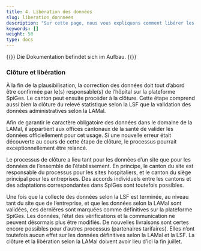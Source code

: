 ```yaml
---
title: 4. Libération des données 
slug: liberation_donnnees
description: "Sur cette page, nous vous expliquons comment libérer les données importées par les sites hospitaliers de votre canton sur la plateforme SpiGes."
keywords: []
weight: 50
type: docs
---
```


{{<alert color="info">}}
Die Dokumentation befindet sich im Aufbau.
{{</alert>}}


### Clôture et libération

À la fin de la plausibilisation, la correction des données doit tout d’abord être confirmée par le(s) responsable(s) de l’hôpital sur la plateforme SpiGes. Le canton peut ensuite procéder à la clôture. Cette étape comprend aussi bien la clôture du relevé statistique selon la LSF que la validation des données administratives selon la LAMal.

Afin de garantir le caractère obligatoire des données dans le domaine de la LAMal, il appartient aux offices cantonaux de la santé de valider les données officiellement pour cet usage. Si une nouvelle erreur était découverte au cours de cette étape de clôture, le processus pourrait exceptionnellement être relancé.

Le processus de clôture a lieu tant pour les données d’un site que pour les données de l’ensemble de l’établissement. En principe, le canton du site est responsable du processus pour les sites hospitaliers, et le canton du siège principal pour les entreprises. Des accords individuels entre les cantons et des adaptations correspondantes dans SpiGes sont toutefois possibles.

Une fois que la collecte des données selon la LSF est terminée, au niveau tant du site que de l’entreprise, et que les données selon la LAMal sont validées, ces dernières sont marquées comme définitives sur la plateforme SpiGes. Les données, l’état des vérifications et la communication ne peuvent désormais plus être modifiés. De nouvelles livraisons sont certes encore possibles pour d’autres processus (partenaires tarifaires). Elles n’ont toutefois aucun effet sur les données définitives selon la LAMal et la LSF. La clôture et la libération selon la LAMal doivent avoir lieu d’ici la fin juillet. 
